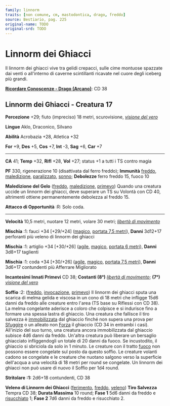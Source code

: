 ```yaml
---
family: linnorm
traits: [non comune, cm, mastodontica, drago, freddo]
source: Bestiario, pag. 225
original-name: TODO
original-srd: TODO
---
```


# Linnorm dei Ghiacci

Il linnorm dei ghiacci vive tra gelidi crepacci, sulle cime montuose spazzate
dai venti o all'interno di caverne scintillanti ricavate nel cuore degli iceberg
più grandi.

**[Ricordare Conoscenze - Drago (Arcano)](/azioni/abilita/ricordare-conoscenze)**:
CD 38

## Linnorm dei Ghiacci - Creatura 17

**Percezione** +29; fiuto (impreciso) 18 metri, scurovisione,
_[visione del vero](/incantesimi/visione-del-vero)_

**Lingue** Aklo, Draconico, Silvano

**Abilità** Acrobazia +28, Atletica +32

**For** +9, **Des** +5, **Cos** +7, **Int** -3, **Sag** +6, **Car** +7

---

**CA** 41; **Temp** +32, **Rifl** +28, **Vol** +27; status +1 a tutti i TS
contro magia

**PF** 330, rigenerazione 10 (disattivata dal ferro freddo); **Immunità**
[freddo](/tratti/freddo), [maledizione](/tratti/maledizione),
[paralizzato](/condizioni/paralizzato), [sonno](/tratti/sonno); **Debolezze**
ferro freddo 15, fuoco 10

**Maledizione del Gelo** ([freddo](/tratti/freddo),
[maledizione](/tratti/maledizione), [primevo](/tratti/primevo)) Quando una
creatura uccide un linnorm dei ghiacci, deve superare un TS su Volontà con CD
40, altrimenti ottiene permanentemente debolezza al freddo 15.

**Attacco di Opportunità** :R: Solo coda.

---

**Velocità** 10,5 metri, nuotare 12 metri, volare 30 metri;
_[libertà di movimento](/incantesimi/liberta-di-movimento)_

**Mischia** :1: fauci +34 \[+29/+24] ([magico](/tratti/magico),
[portata 7,5 metri](/tratti/portata)), **Danni** 3d12+17 perforanti più veleno
di linnorm dei ghiacci

**Mischia** :1: artiglio +34 \[+30/+26] ([agile](/feats/talenti-generici),
[magico](/tratti/magico), [portata 6 metri](/tratti/portata)), **Danni** 3d8+17
taglienti

**Mischia** :1: coda +34 \[+30/+26] ([agile](/feats/talenti-generici),
[magico](/tratti/magico), [portata 7,5 metri](/tratti/portata)), **Danni**
3d6+17 contundenti più Afferrare Migliorato

**Incantesimi Innati Primevi** CD 38; **Costanti (8°)**
_[libertà di movimento](/incantesimi/liberta-di-movimento)_; **(7°)**
_[visione del vero](/incantesimi/visione-del-vero)_

**Soffio** :2: ([freddo](/tratti/freddo), [invocazione](/tratti/invocazione),
[primevo](/tratti/primevo)) Il linnorm dei ghiacci sputa una scarica di melma
gelida e viscosa in un cono di 18 metri che infligge 15d6 danni da freddo alle
creature entro l'area (TS base su Riflessi con CD 38). La melma congelante
aderisce a coloro che colpisce e si indurisce fino a formare una spessa lastra
di ghiaccio. Una creatura che fallisce il tiro salvezza è
[immobilizzata](/condizioni/immobilizzato) dal ghiaccio finché non supera una
prova per [Sfuggire](/azioni/base/sfuggire) o un alleato non
[Forza](/azioni/abilita/forzare) il ghiaccio (CD 34 in entrambi i casi).
All'inizio del suo turno, una creatura ancora immobilizzata dal ghiaccio subisce
4d6 danni da freddo. Un'altra creatura può liberare un bersaglio ghiacciato
infliggendogli un totale di 20 danni da fuoco. Se incustodito, il ghiaccio si
sbriciola da solo in 1 minuto. Le creature con il tratto [fuoco](/tratti/fuoco)
non possono essere congelate sul posto da questo soffio. Le creature volanti
cadono se congelate e le creature che nuotano salgono verso la superficie
dell'acqua a una velocità di 18 metri per round se congelate. Un linnorm dei
ghiacci non può usare di nuovo il Soffio per 1d4 round.

**Stritolare** **:1:** 2d6+18 contundenti, CD 38

**Veleno di Linnorm dei Ghiacci** ([ferimento](/tratti/ferimento),
[freddo](/tratti/freddo), [veleno](/tratti/veleno)) **Tiro Salvezza** Tempra CD
38; **Durata Massima** 10 round; **Fase 1** 5d6 danni da freddo e
[risucchiato](/condizioni/risucchiato) 1; **Fase 2** 7d6 danni da freddo e
risucchiato 2.
